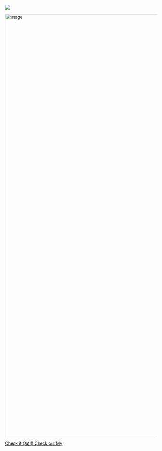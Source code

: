 ![](https://komarev.com/ghpvc/?username=BlGSHOT&label=PIPISES)

<img width="2191" height="1394" alt="image" src="https://github.com/user-attachments/assets/66c0d77b-a7cf-4508-b317-9aceb5fea920" />


[Check it Out!!! Check out My      ](https://rentry.co/spiralsands)

<!---
toughloving/toughloving is a ✨ special ✨ repository because its `README.md` (this file) appears on your GitHub profile.
You can click the Preview link to take a look at your changes.
--->
